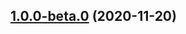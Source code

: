 ## [1.0.0-beta.0](https://github.com/team-telnyx/webrtc/compare/webrtc/v2.2.3...react-client/v1.0.0-beta.0) (2020-11-20)
